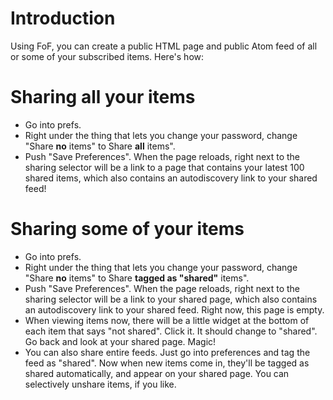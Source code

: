 # Introduction #

Using FoF, you can create a public HTML page and public Atom feed of all or some of your subscribed items.  Here's how:

# Sharing all your items #

  * Go into prefs.
  * Right under the thing that lets you change your password, change "Share **no** items" to Share **all** items".
  * Push "Save Preferences".  When the page reloads, right next to the sharing selector will be a link to a page that contains your latest 100 shared items, which also contains an autodiscovery link to your shared feed!

# Sharing some of your items #

  * Go into prefs.
  * Right under the thing that lets you change your password, change "Share **no** items" to Share **tagged as "shared"** items".
  * Push "Save Preferences".  When the page reloads, right next to the sharing selector will be a link to your shared page, which also contains an autodiscovery link to your shared feed.  Right now, this page is empty.
  * When viewing items now, there will be a little widget at the bottom of each item that says "not shared".  Click it.  It should change to "shared".  Go back and look at your shared page.  Magic!
  * You can also share entire feeds.  Just go into preferences and tag the feed as "shared".  Now when new items come in, they'll be tagged as shared automatically, and appear on your shared page.  You can selectively unshare items, if you like.